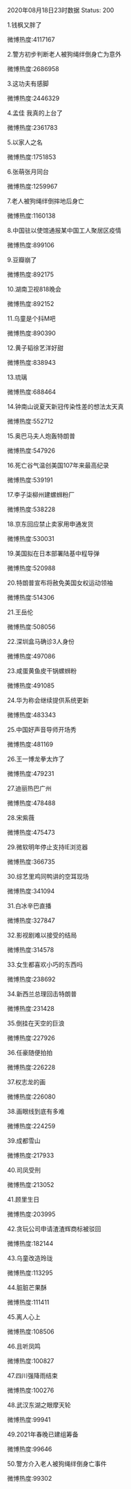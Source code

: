 2020年08月18日23时数据
Status: 200

1.钱枫又胖了

微博热度:4117167

2.警方初步判断老人被狗绳绊倒身亡为意外

微博热度:2686958

3.这功夫有感脚

微博热度:2446329

4.孟佳 我真的上台了

微博热度:2361783

5.以家人之名

微博热度:1751853

6.张萌张月同台

微博热度:1259967

7.老人被狗绳绊倒摔地后身亡

微博热度:1160138

8.中国驻以使馆通报某中国工人聚居区疫情

微博热度:899106

9.豆瓣崩了

微博热度:892175

10.湖南卫视818晚会

微博热度:892152

11.乌童是个抖M吧

微博热度:890390

12.黄子韬徐艺洋好甜

微博热度:838943

13.琉璃

微博热度:688464

14.钟南山说夏天新冠传染性差的想法太天真

微博热度:552712

15.奥巴马夫人炮轰特朗普

微博热度:547926

16.死亡谷气温创美国107年来最高纪录

微博热度:539191

17.李子柒柳州建螺蛳粉厂

微博热度:538228

18.京东回应禁止卖家用申通发货

微博热度:530031

19.美国拟在日本部署陆基中程导弹

微博热度:520988

20.特朗普宣布将赦免美国女权运动领袖

微博热度:514306

21.王岳伦

微博热度:508056

22.深圳盒马确诊3人身份

微博热度:497086

23.咸蛋黄鱼皮干锅螺蛳粉

微博热度:491085

24.华为称会继续提供系统更新

微博热度:483343

25.中国好声音导师开场秀

微博热度:481169

26.王一博龙拳太炸了

微博热度:479231

27.迪丽热巴广州

微博热度:478488

28.宋紫薇

微博热度:475473

29.微软明年停止支持IE浏览器

微博热度:366735

30.综艺里鸡同鸭讲的空耳现场

微博热度:341094

31.白冰辛巴直播

微博热度:327847

32.影视剧难以接受的结局

微博热度:314578

33.女生都喜欢小巧的东西吗

微博热度:238692

34.新西兰总理回击特朗普

微博热度:231428

35.倒挂在天空的巨浪

微博热度:227926

36.任豪随便拍拍

微博热度:226228

37.权志龙的画

微博热度:226080

38.画眼线到底有多难

微博热度:224259

39.成都雪山

微博热度:217933

40.司凤受刑

微博热度:213052

41.顾里生日

微博热度:203995

42.贪玩公司申请渣渣辉商标被驳回

微博热度:182144

43.乌童改造玲珑

微博热度:113295

44.脏脏芒果酥

微博热度:111411

45.离人心上

微博热度:108506

46.且听凤鸣

微博热度:100827

47.四川强降雨结束

微博热度:100276

48.武汉东湖之眼摩天轮

微博热度:99941

49.2021年春晚已建组筹备

微博热度:99646

50.警方介入老人被狗绳绊倒身亡事件

微博热度:99302

